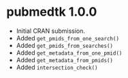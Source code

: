 # pubmedtk 1.0.0

* Initial CRAN submission.
* Added `get_pmids_from_one_search()`
* Added `get_pmids_from_searches()`
* Added `get_metadata_from_one_pmid()`
* Added `get_metadata_from_pmids()`
* Added `intersection_check()`
